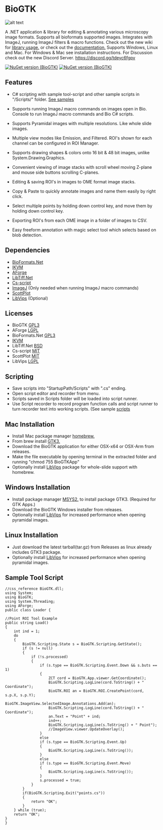 # BioGTK
![alt text](https://github.com/BiologyTools/Bio/blob/master/banner.jpg)

A .NET application & library for editing & annotating various microscopy image formats. Supports all bioformats supported images. Integrates with ImageJ, running ImageJ filters & macro functions. Check out the new wiki for [library usage.](https://github.com/BiologyTools/Bio/wiki/Library-Usage) or check out the [documentation.](https://biologytools.github.io/) Supports Windows, Linux and Mac. For Windows & Mac see installation instructions. For Discussion check out the new Discord Server. https://discord.gg/tdeyc6fgpv

[![NuGet version (BioGTK)](https://img.shields.io/nuget/v/BioGTK.svg?style=flat-square)](https://www.nuget.org/packages/BioGTK/3.1.0)
[![NuGet version (BioGTK)](https://img.shields.io/nuget/dt/BioGTK?color=g)](https://www.nuget.org/packages/BioGTK/3.1.0)
## Features

- C# scripting with sample tool-script and other sample scripts in "/Scripts/" folder. [See samples](https://github.com/BioMicroscopy/BioImage-Scripts)

- Supports running ImageJ macro commands on images open in Bio. Console to run ImageJ macro commands and Bio C# scripts.

- Supports Pyramidal images with multiple resolutions. Like whole slide images.

- Multiple view modes like Emission, and Filtered. ROI's shown for each channel can be configured in ROI Manager.

- Supports drawing shapes & colors onto 16 bit & 48 bit images, unlike System.Drawing.Graphics.

- Convenient viewing of image stacks with scroll wheel moving Z-plane and mouse side buttons scrolling C-planes.

- Editing & saving ROI's in images to OME format image stacks.

- Copy & Paste to quickly annotate images and name them easily by right click.

- Select multiple points by holding down control key, and move them by holding down control key. 

- Exporting ROI's from each OME image in a folder of images to CSV.

- Easy freeform annotation with magic select tool which selects based on blob detection.

## Dependencies
- [BioFormats.Net](https://github.com/GDanovski/BioFormats.Net)
- [IKVM](http://www.ikvm.net/)
- [AForge](http://www.aforgenet.com/)
- [LibTiff.Net](https://bitmiracle.com/libtiff/)
- [Cs-script](https://github.com/oleg-shilo/cs-script/blob/master/LICENSE)
- [ImageJ](https://imagej.nih.gov/ij/) (Only needed when running ImageJ macro commands)
- [ScottPlot](https://oxyplot.github.io/)
- [LibVips](https://www.libvips.org/install.html) (Optional)

## Licenses
- BioGTK [GPL3](https://www.gnu.org/licenses/gpl-3.0.en.html)
- AForge [LGPL](http://www.aforgenet.com/framework/license.html)
- BioFormats.Net [GPL3](https://www.gnu.org/licenses/gpl-3.0.en.html)
- [IKVM](https://github.com/gluck/ikvm/blob/master/LICENSE)
- LibTiff.Net [BSD](https://bitmiracle.com/libtiff/)
- Cs-script [MIT](https://github.com/oleg-shilo/cs-script/blob/master/LICENSE)
- ScottPlot [MIT](https://github.com/ScottPlot/ScottPlot/blob/main/LICENSE)
- LibVips [LGPL]([https://www.libvips.org/install.html](https://github.com/libvips/libvips/blob/master/LICENSE))

## Scripting
-  Save scripts into "StartupPath/Scripts" with ".cs" ending.
-  Open script editor and recorder from menu.
-  Scripts saved in Scripts folder will be loaded into script runner.
-  Use Script recorder to record program function calls and script runner to turn recorder text into working scripts. (See sample [scripts](https://github.com/BioMicroscopy/BioImage-Scripts)

## Mac Installation
- Install Mac package manager [homebrew.](https://brew.sh/)
- From brew install [GTK3.](https://formulae.brew.sh/formula/gtk+3#default)
- Download the BioGTK application for either OSX-x64 or OSX-Arm from releases.
- Make the file executable by opening terminal in the extracted folder and running "chmod 755 BioGTKApp"
- Optionally install [LibVips](https://www.libvips.org/install.html) package for whole-slide support with homebrew.

## Windows Installation
- Install package manager [MSYS2.](https://github.com/GtkSharp/GtkSharp/wiki/Installing-Gtk-on-Windows) to install package GTK3. (Required for GTK Apps.)
- Download the BioGTK Windows installer from releases.
- Optionally install [LibVips](https://www.libvips.org/install.html) for increased performance when opening pyramidal images.

## Linux Installation
- Just download the latest tarball(tar.gz) from Releases as linux already includes GTK3 package.
- Optionally install [LibVips](https://www.libvips.org/install.html) for increased performance when opening pyramidal images.
## Sample Tool Script
```
//css_reference BioGTK.dll; 
using System; 
using BioGTK;
using System.Threading;
using AForge;
public class Loader {

//Point ROI Tool Example
public string Load()
{
	int ind = 1;
	do
	{
		BioGTK.Scripting.State s = BioGTK.Scripting.GetState();
		if (s != null)
		{
			if (!s.processed)
			{
				if (s.type == BioGTK.Scripting.Event.Down && s.buts == 1)
				{
					ZCT cord = BioGTK.App.viewer.GetCoordinate();
					BioGTK.Scripting.LogLine(cord.ToString() + " Coordinate");
					BioGTK.ROI an = BioGTK.ROI.CreatePoint(cord, s.p.X, s.p.Y);
					BioGTK.ImageView.SelectedImage.Annotations.Add(an);
					BioGTK.Scripting.LogLine(cord.ToString() + " Coordinate");
					an.Text = "Point" + ind;
					ind++;
					BioGTK.Scripting.LogLine(s.ToString() + " Point");
					//ImageView.viewer.UpdateOverlay();
				}
				else
				if (s.type == BioGTK.Scripting.Event.Up)
				{
					BioGTK.Scripting.LogLine(s.ToString());
				}
				else
				if (s.type == BioGTK.Scripting.Event.Move)
				{
					BioGTK.Scripting.LogLine(s.ToString());
				}
				s.processed = true;
			}
		}
		if(BioGTK.Scripting.Exit("points.cs"))
		{	
			return "OK";
		}
	} while (true);
	return "OK";
}
}
```
